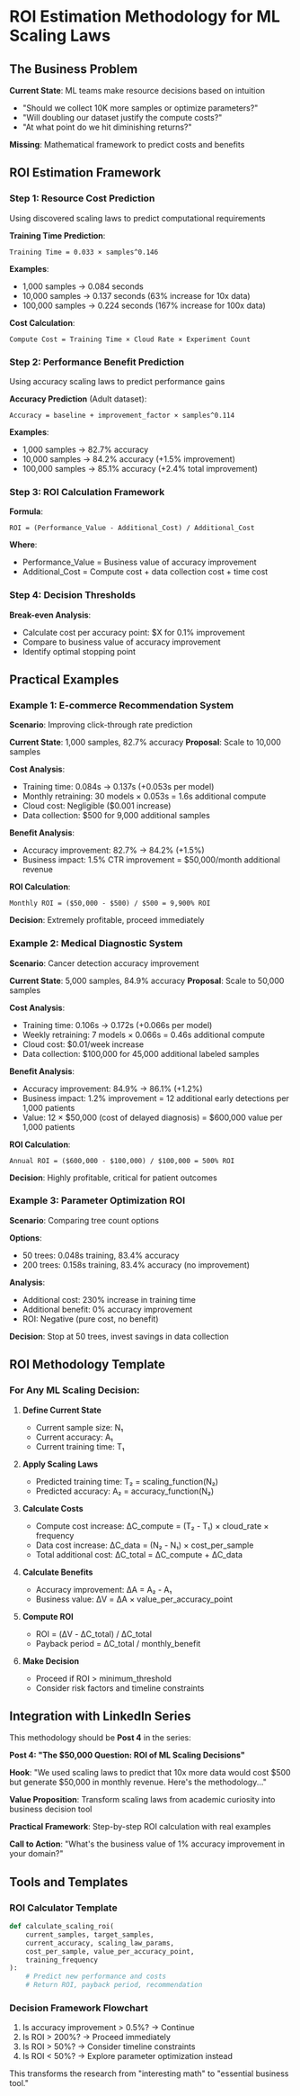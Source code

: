 # ROI Estimation Methodology for ML Scaling Laws

## The Business Problem

**Current State**: ML teams make resource decisions based on intuition
- "Should we collect 10K more samples or optimize parameters?"
- "Will doubling our dataset justify the compute costs?"
- "At what point do we hit diminishing returns?"

**Missing**: Mathematical framework to predict costs and benefits

## ROI Estimation Framework

### Step 1: Resource Cost Prediction
Using discovered scaling laws to predict computational requirements

**Training Time Prediction**:
```
Training Time = 0.033 × samples^0.146
```

**Examples**:
- 1,000 samples → 0.084 seconds
- 10,000 samples → 0.137 seconds (63% increase for 10x data)
- 100,000 samples → 0.224 seconds (167% increase for 100x data)

**Cost Calculation**:
```
Compute Cost = Training Time × Cloud Rate × Experiment Count
```

### Step 2: Performance Benefit Prediction
Using accuracy scaling laws to predict performance gains

**Accuracy Prediction** (Adult dataset):
```
Accuracy = baseline + improvement_factor × samples^0.114
```

**Examples**:
- 1,000 samples → 82.7% accuracy
- 10,000 samples → 84.2% accuracy (+1.5% improvement)
- 100,000 samples → 85.1% accuracy (+2.4% total improvement)

### Step 3: ROI Calculation Framework

**Formula**:
```
ROI = (Performance_Value - Additional_Cost) / Additional_Cost
```

**Where**:
- Performance_Value = Business value of accuracy improvement
- Additional_Cost = Compute cost + data collection cost + time cost

### Step 4: Decision Thresholds

**Break-even Analysis**:
- Calculate cost per accuracy point: $X for 0.1% improvement
- Compare to business value of accuracy improvement
- Identify optimal stopping point

## Practical Examples

### Example 1: E-commerce Recommendation System
**Scenario**: Improving click-through rate prediction

**Current State**: 1,000 samples, 82.7% accuracy
**Proposal**: Scale to 10,000 samples

**Cost Analysis**:
- Training time: 0.084s → 0.137s (+0.053s per model)
- Monthly retraining: 30 models × 0.053s = 1.6s additional compute
- Cloud cost: Negligible ($0.001 increase)
- Data collection: $500 for 9,000 additional samples

**Benefit Analysis**:
- Accuracy improvement: 82.7% → 84.2% (+1.5%)
- Business impact: 1.5% CTR improvement = $50,000/month additional revenue

**ROI Calculation**:
```
Monthly ROI = ($50,000 - $500) / $500 = 9,900% ROI
```

**Decision**: Extremely profitable, proceed immediately

### Example 2: Medical Diagnostic System
**Scenario**: Cancer detection accuracy improvement

**Current State**: 5,000 samples, 84.9% accuracy
**Proposal**: Scale to 50,000 samples

**Cost Analysis**:
- Training time: 0.106s → 0.172s (+0.066s per model)
- Weekly retraining: 7 models × 0.066s = 0.46s additional compute
- Cloud cost: $0.01/week increase
- Data collection: $100,000 for 45,000 additional labeled samples

**Benefit Analysis**:
- Accuracy improvement: 84.9% → 86.1% (+1.2%)
- Business impact: 1.2% improvement = 12 additional early detections per 1,000 patients
- Value: 12 × $50,000 (cost of delayed diagnosis) = $600,000 value per 1,000 patients

**ROI Calculation**:
```
Annual ROI = ($600,000 - $100,000) / $100,000 = 500% ROI
```

**Decision**: Highly profitable, critical for patient outcomes

### Example 3: Parameter Optimization ROI
**Scenario**: Comparing tree count options

**Options**:
- 50 trees: 0.048s training, 83.4% accuracy
- 200 trees: 0.158s training, 83.4% accuracy (no improvement)

**Analysis**:
- Additional cost: 230% increase in training time
- Additional benefit: 0% accuracy improvement
- ROI: Negative (pure cost, no benefit)

**Decision**: Stop at 50 trees, invest savings in data collection

## ROI Methodology Template

### For Any ML Scaling Decision:

1. **Define Current State**
   - Current sample size: N₁
   - Current accuracy: A₁
   - Current training time: T₁

2. **Apply Scaling Laws**
   - Predicted training time: T₂ = scaling_function(N₂)
   - Predicted accuracy: A₂ = accuracy_function(N₂)

3. **Calculate Costs**
   - Compute cost increase: ΔC_compute = (T₂ - T₁) × cloud_rate × frequency
   - Data cost increase: ΔC_data = (N₂ - N₁) × cost_per_sample
   - Total additional cost: ΔC_total = ΔC_compute + ΔC_data

4. **Calculate Benefits**
   - Accuracy improvement: ΔA = A₂ - A₁
   - Business value: ΔV = ΔA × value_per_accuracy_point

5. **Compute ROI**
   - ROI = (ΔV - ΔC_total) / ΔC_total
   - Payback period = ΔC_total / monthly_benefit

6. **Make Decision**
   - Proceed if ROI > minimum_threshold
   - Consider risk factors and timeline constraints

## Integration with LinkedIn Series

This methodology should be **Post 4** in the series:

**Post 4: "The $50,000 Question: ROI of ML Scaling Decisions"**

**Hook**: "We used scaling laws to predict that 10x more data would cost $500 but generate $50,000 in monthly revenue. Here's the methodology..."

**Value Proposition**: Transform scaling laws from academic curiosity into business decision tool

**Practical Framework**: Step-by-step ROI calculation with real examples

**Call to Action**: "What's the business value of 1% accuracy improvement in your domain?"

## Tools and Templates

### ROI Calculator Template
```python
def calculate_scaling_roi(
    current_samples, target_samples,
    current_accuracy, scaling_law_params,
    cost_per_sample, value_per_accuracy_point,
    training_frequency
):
    # Predict new performance and costs
    # Return ROI, payback period, recommendation
```

### Decision Framework Flowchart
1. Is accuracy improvement > 0.5%? → Continue
2. Is ROI > 200%? → Proceed immediately
3. Is ROI > 50%? → Consider timeline constraints
4. Is ROI < 50%? → Explore parameter optimization instead

This transforms the research from "interesting math" to "essential business tool."